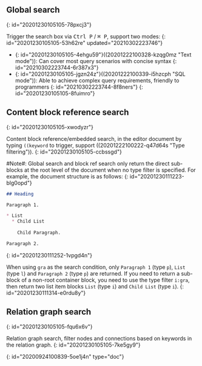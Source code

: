 ## Global search
{: id="20201230105105-78pxcj3"}

Trigger the search box via <kbd>Ctrl P</kbd> / <kbd>⌘ P</kbd>, support two modes:
{: id="20201230105105-53h62re" updated="20210302223746"}

* {: id="20201230105105-4ehgu59"}((20201222100328-kzqg0mz "Text mode")): Can cover most query scenarios with concise syntax
  {: id="20210302223744-6r387x3"}
* {: id="20201230105105-jgzn24z"}((20201222100339-i5hzcph "SQL mode")): Able to achieve complex query requirements, friendly to programmers
  {: id="20210302223744-8f8ners"}
{: id="20201230105105-8fuimro"}

## Content block reference search
{: id="20201230105105-xwodyzr"}

Content block reference/embedded search, in the editor document by typing `((keyword` to trigger, support ((20201222100222-q47d64s "Type filtering")).
{: id="20201230105105-ccbssgd"}

#Note#: Global search and block ref search only return the direct sub-blocks at the root level of the document when no type filter is specified. For example, the document structure is as follows:
{: id="20201230111223-blg0opd"}

```markdown
## Heading

Paragraph 1.

* List
  * Child List
   
    Child Paragraph.

Paragraph 2.
```
{: id="20201230111252-1vpgd4n"}

When using `gra` as the search condition, only `Paragraph 1` (type `p`), `List` (type `l`) and `Paragraph 2` (type `p`) are returned. If you need to return a sub-block of a non-root container block, you need to use the type filter `i:gra`, then return two list item blocks `List` (type `i`) and `Child List` (type `i`).
{: id="20201230111314-e0rdu8y"}

## Relation graph search
{: id="20201230105105-fqu6x6v"}

Relation graph search, filter nodes and connections based on keywords in the relation graph.
{: id="20201230105105-7ke5gy9"}


{: id="20200924100839-5oe1j4n" type="doc"}

